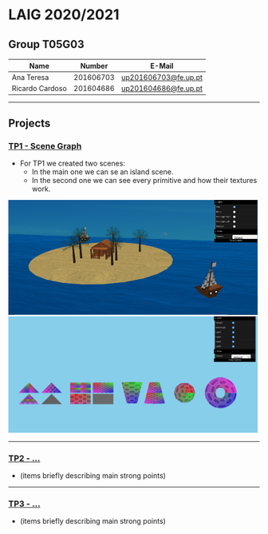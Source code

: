 # LAIG 2020/2021

## Group T05G03
| Name             | Number    | E-Mail                |
| ---------------- | --------- | --------------------- |
| Ana Teresa       | 201606703 | up201606703@fe.up.pt  |
| Ricardo Cardoso  | 201604686 | up201604686@fe.up.pt  |

----

## Projects

### [TP1 - Scene Graph](TP1)

- For TP1 we created two scenes:
    - In the main one we can se an island scene.
    - In the second one we can see every primitive and how their textures work.

<img src="TP1/island_photos/island_day.png" alt="Island" width="500"/>  
<img src="TP1/primitives_photos/primitives.png" alt="Island" width="500"/>  

-----

### [TP2 - ...](TP2)
- (items briefly describing main strong points)

----

### [TP3 - ...](TP3)
- (items briefly describing main strong points)
